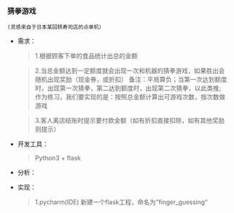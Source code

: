 ### 猜拳游戏
    (灵感来自于日本某回转寿司店的点单机）
- 需求：
    >1.根据顾客下单的食品统计出总的金额

    >2.当总金额达到一定额度就会出现一次和机器的猜拳游戏，如果胜出会随机出现奖励（现金券，或折扣）
    备注：平局算负；当第一次达到额度时，出现第一次猜拳，第二达到额度时，出现第二次猜拳，以此类推;
    作为练习，我们要实现的是：按照总金额计算出可游戏次数，按次数做游戏

    >3.客人离店结账时提示要付款金额（如有折扣直接扣除，如有其他奖励则提示）

- 开发工具：
   >Python3 + flask

- 分析：




- 实现：
    >1.pycharm(IDE) 新建一个flask工程，命名为"finger_guessing"
